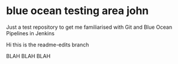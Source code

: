 # blue ocean testing area john
Just a test repository to get me familiarised with Git and Blue Ocean Pipelines in Jenkins

Hi this is the readme-edits branch


BLAH BLAH  BLAH
